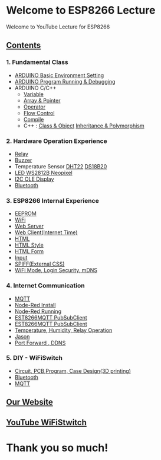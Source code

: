﻿# Welcome to ESP8266 Lecture

Welcome to YouTube Lecture for ESP8266 

## [Contents](https://youtu.be/eRAwDwjtinM)
### 1. Fundamental Class
- [ARDUINO Basic Environment Setting](https://youtu.be/JNd7XEw42ps)
- [ARDUINO Program Running & Debugging](https://youtu.be/F_9_j-7GvK8)
- ARDUINO C/C++ 
  - [Variable](https://youtu.be/Owym6XwLJYU)
  - [Array & Pointer](https://youtu.be/r_iqjg1brbg)
  - [Operator](https://youtu.be/Ua6nBRjVqdc)
  - [Flow Control](https://youtu.be/5EHK0ps3G9E)
  - [Compile](https://youtu.be/Ue2AbuZHpxg)
  - C++ : [Class & Object](https://youtu.be/ICh2nTJk29E)
          [Inheritance & Polymorphism](https://youtu.be/aynaNYOh_2A)
### 2. Hardware Operation Experience
- [Relay](https://youtu.be/CpzohTQOwz0)
- [Buzzer](https://youtu.be/HYZvMa8oElU)
- Temperature Sensor
   [DHT22](https://youtu.be/7DIk08-u8mo)
   [DS18B20](https://youtu.be/A37lg_PZiYQ)
- [LED WS2812B Neopixel](https://youtu.be/egXmU_p3yb4)
- [I2C  OLE Display](https://youtu.be/r0wPfdEN5Kc)
- [Bluetooth](https://youtu.be/iZtiVULcuNY)
### 3. ESP8266 Internal Experience
- [EEPROM](https://youtu.be/tGPL5mgSFMA)
- [WiFi](https://youtu.be/SWkVqtEi31I)
- [Web Server](https://youtu.be/wZ4dsRRwKvI)
- [Web Client(Internet Time)](https://youtu.be/y0UTOy235Ro)
- [HTML](https://youtu.be/bG98dAQHwlE)
- [HTML Style](https://youtu.be/3LWX76T2IRs)
- [HTML Form](https://youtu.be/YaudaPLHNSY)
- [Input](https://youtu.be/aZVZsw9s3SQ)
- [SPIFF(External CSS)](https://youtu.be/pah9Q4-66N0)
- [WiFi Mode, Login Security, mDNS ](https://youtu.be/2dJ5J6udtos)
### 4. Internet Communication
- [MQTT](https://youtu.be/dg9xWJVtsxE)
- [Node-Red Install](https://youtu.be/jh07Kp2tbMs)
- [Node-Red Running](https://youtu.be/tIFlVYCLw4Q)
- [EST8266MQTT PubSubClient](https://youtu.be/WKgMdtCtdro)
- [EST8266MQTT PubSubClient](https://youtu.be/IHJE5lQI7mk)
- [Temperature, Humidity, Relay Operation](https://youtu.be/OLOFtsrPGGc)
- [Jason](https://youtu.be/FlilQ9nkO4I)
- [Port Forward , DDNS](https://youtu.be/IMViN0QGAvY)
### 5. DIY - WiFiSwitch
- [Circuit, PCB,Program, Case Design(3D printing)](https://youtu.be/RDv5FjHP5Xo)
- [Bluetooth](https://youtu.be/QulaJZXTUxg)
- [MQTT](https://youtu.be/aZn0C2d3mKg)
## [Our Website](https://GoGoCom.github.io/)
## [YouTube WiFiStwitch](https://youtu.be/H9YjLBqm_VE)

# Thank you so much!
